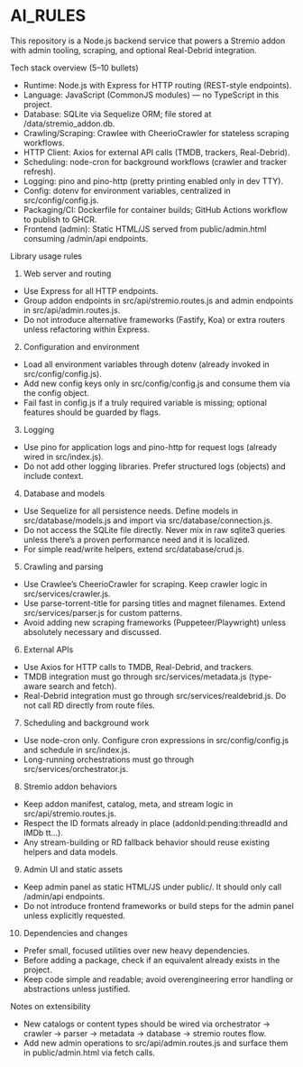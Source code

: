 # AI_RULES

This repository is a Node.js backend service that powers a Stremio addon with admin tooling, scraping, and optional Real-Debrid integration.

Tech stack overview (5–10 bullets)
- Runtime: Node.js with Express for HTTP routing (REST-style endpoints).
- Language: JavaScript (CommonJS modules) — no TypeScript in this project.
- Database: SQLite via Sequelize ORM; file stored at /data/stremio_addon.db.
- Crawling/Scraping: Crawlee with CheerioCrawler for stateless scraping workflows.
- HTTP Client: Axios for external API calls (TMDB, trackers, Real-Debrid).
- Scheduling: node-cron for background workflows (crawler and tracker refresh).
- Logging: pino and pino-http (pretty printing enabled only in dev TTY).
- Config: dotenv for environment variables, centralized in src/config/config.js.
- Packaging/CI: Dockerfile for container builds; GitHub Actions workflow to publish to GHCR.
- Frontend (admin): Static HTML/JS served from public/admin.html consuming /admin/api endpoints.

Library usage rules
1) Web server and routing
- Use Express for all HTTP endpoints.
- Group addon endpoints in src/api/stremio.routes.js and admin endpoints in src/api/admin.routes.js.
- Do not introduce alternative frameworks (Fastify, Koa) or extra routers unless refactoring within Express.

2) Configuration and environment
- Load all environment variables through dotenv (already invoked in src/config/config.js).
- Add new config keys only in src/config/config.js and consume them via the config object.
- Fail fast in config.js if a truly required variable is missing; optional features should be guarded by flags.

3) Logging
- Use pino for application logs and pino-http for request logs (already wired in src/index.js).
- Do not add other logging libraries. Prefer structured logs (objects) and include context.

4) Database and models
- Use Sequelize for all persistence needs. Define models in src/database/models.js and import via src/database/connection.js.
- Do not access the SQLite file directly. Never mix in raw sqlite3 queries unless there’s a proven performance need and it is localized.
- For simple read/write helpers, extend src/database/crud.js.

5) Crawling and parsing
- Use Crawlee’s CheerioCrawler for scraping. Keep crawler logic in src/services/crawler.js.
- Use parse-torrent-title for parsing titles and magnet filenames. Extend src/services/parser.js for custom patterns.
- Avoid adding new scraping frameworks (Puppeteer/Playwright) unless absolutely necessary and discussed.

6) External APIs
- Use Axios for HTTP calls to TMDB, Real-Debrid, and trackers.
- TMDB integration must go through src/services/metadata.js (type-aware search and fetch).
- Real-Debrid integration must go through src/services/realdebrid.js. Do not call RD directly from route files.

7) Scheduling and background work
- Use node-cron only. Configure cron expressions in src/config/config.js and schedule in src/index.js.
- Long-running orchestrations must go through src/services/orchestrator.js.

8) Stremio addon behaviors
- Keep addon manifest, catalog, meta, and stream logic in src/api/stremio.routes.js.
- Respect the ID formats already in place (addonId:pending:threadId and IMDb tt...).
- Any stream-building or RD fallback behavior should reuse existing helpers and data models.

9) Admin UI and static assets
- Keep admin panel as static HTML/JS under public/. It should only call /admin/api endpoints.
- Do not introduce frontend frameworks or build steps for the admin panel unless explicitly requested.

10) Dependencies and changes
- Prefer small, focused utilities over new heavy dependencies.
- Before adding a package, check if an equivalent already exists in the project.
- Keep code simple and readable; avoid overengineering error handling or abstractions unless justified.

Notes on extensibility
- New catalogs or content types should be wired via orchestrator → crawler → parser → metadata → database → stremio routes flow.
- Add new admin operations to src/api/admin.routes.js and surface them in public/admin.html via fetch calls.